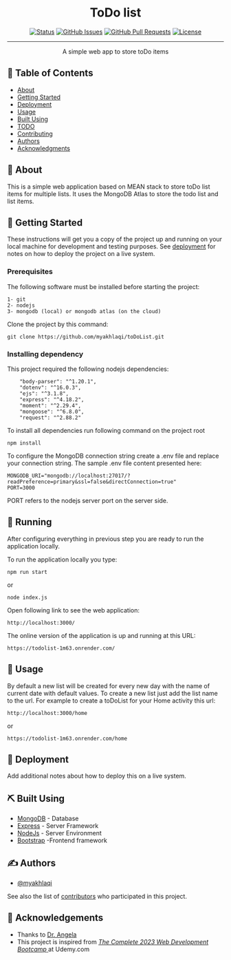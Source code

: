
<h1 align="center">ToDo list</h1>

<div align="center">

[![Status](https://img.shields.io/badge/status-active-success.svg)]()
[![GitHub Issues](https://img.shields.io/github/issues/kylelobo/The-Documentation-Compendium.svg)](https://github.com/kylelobo/The-Documentation-Compendium/issues)
[![GitHub Pull Requests](https://img.shields.io/github/issues-pr/kylelobo/The-Documentation-Compendium.svg)](https://github.com/kylelobo/The-Documentation-Compendium/pulls)
[![License](https://img.shields.io/badge/license-MIT-blue.svg)](/LICENSE)

</div>

---

<p align="center"> A simple web app to store toDo items
    <br> 
</p>

## 📝 Table of Contents

- [About](#about)
- [Getting Started](#getting_started)
- [Deployment](#deployment)
- [Usage](#usage)
- [Built Using](#built_using)
- [TODO](../TODO.md)
- [Contributing](../CONTRIBUTING.md)
- [Authors](#authors)
- [Acknowledgments](#acknowledgement)

## 🧐 About <a name = "about"></a>

This is a simple web application based on MEAN stack to store toDo list items for multiple lists. It uses the MongoDB Atlas to store the todo list and list items.

## 🏁 Getting Started <a name = "getting_started"></a>

These instructions will get you a copy of the project up and running on your local machine for development and testing purposes. See [deployment](#deployment) for notes on how to deploy the project on a live system.

### Prerequisites

The following software must be installed before starting the project:

```
1- git
2- nodejs
3- mongodb (local) or mongodb atlas (on the cloud)
```
Clone the project by this command:
```
git clone https://github.com/myakhlaqi/toDoList.git
```
### Installing dependency

This project required the following nodejs dependencies:


```
    "body-parser": "^1.20.1",
    "dotenv": "^16.0.3",
    "ejs": "^3.1.8",
    "express": "^4.18.2",
    "moment": "^2.29.4",
    "mongoose": "^6.8.0",
    "request": "^2.88.2"
```
To install all dependencies run following command on the project root
```
npm install 
```
To configure the MongoDB connection string create a .env file and replace your connection string. The sample .env file content presented here:
```
MONGODB_URI="mongodb://localhost:27017/?readPreference=primary&ssl=false&directConnection=true"
PORT=3000
```
PORT refers to the nodejs server port on the server side.


## 🔧 Running <a name = "tests"></a>

After configuring everything in previous step you are ready to run the application locally.

To run the application locally you type:

```
npm run start
```
or
```
node index.js
```
Open following link to see the web application:
```
http://localhost:3000/
```
The online version of the application is up and running at this URL:
```
https://todolist-1m63.onrender.com/
```


## 🎈 Usage <a name="usage"></a>

By default a new list will be created for every new day with the name of current date with default values.
To create a new list just add the list name to the url. For example to create a toDoList for your Home activity this url:

```
http://localhost:3000/home
```
or
```
https://todolist-1m63.onrender.com/home

```

## 🚀 Deployment <a name = "deployment"></a>

Add additional notes about how to deploy this on a live system.

## ⛏️ Built Using <a name = "built_using"></a>

- [MongoDB](https://www.mongodb.com/) - Database
- [Express](https://expressjs.com/) - Server Framework
- [NodeJs](https://nodejs.org/en/) - Server Environment
- [Bootstrap](https://bootstrapjs.com/js/bootstrap.min) -Frontend framework

## ✍️ Authors <a name = "authors"></a>

- [@myakhlaqi](https://github.com/myakhlaqi) 

See also the list of [contributors](https://github.com/kylelobo/The-Documentation-Compendium/contributors) who participated in this project.

## 🎉 Acknowledgements <a name = "acknowledgement"></a>

- Thanks to [Dr. Angela](https://www.udemy.com/user/4b4368a3-b5c8-4529-aa65-2056ec31f37e/)
- This project is inspired from [*The Complete 2023 Web Development Bootcamp* ](https://www.udemy.com/course/the-complete-web-development-bootcamp/) at Udemy.com
